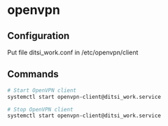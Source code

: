 # openvpn

## Configuration

Put file ditsi\_work.conf in /etc/openvpn/client

## Commands

```bash
# Start OpenVPN client
systemctl start openvpn-client@ditsi_work.service

# Stop OpenVPN client
systemctl start openvpn-client@ditsi_work.service
```